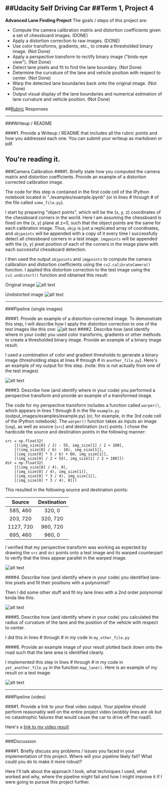 ##Udacity Self Driving Car
##Term 1, Project 4
---

**Advanced Lane Finding Project**
The goals / steps of this project are:
* Compute the camera calibration matrix and distortion coefficients given a set of
chessboard images. (DONE)
* Apply a distortion correction to raw images. (DONE)
* Use color transforms, gradients, etc., to create a thresholded binary image. (Not Done)
* Apply a perspective transform to rectify binary image ("birds-eye view"). (Not Done)
* Detect lane pixels and fit to find the lane boundary. (Not Done)
* Determine the curvature of the lane and vehicle position with respect to center. (Not Done)
* Warp the detected lane boundaries back onto the original image. (Not Done)
* Output visual display of the lane boundaries and numerical estimation of lane curvature
and vehicle position. (Not Done)

[//]: # (Image References)
[image1]: ./examples/undistort_output.png "Undistorted"
[image2]: ./test_images/test1.jpg "Road Transformed"
[image3]: ./examples/binary_combo_example.jpg "Binary Example"
[image4]: ./examples/warped_straight_lines.jpg "Warp Example"
[image5]: ./examples/color_fit_lines.jpg "Fit Visual"
[image6]: ./examples/example_output.jpg "Output"
[video1]: ./project_video.mp4 "Video"


[cal-1]: ./camera_cal/calibration1.jpg "Cal-1"
[test-2]: ./test_images/test2.jpg "Test-1"

[cal-1-undistort]: ./output_images/calibration1_undistorted.jpg "Undistorted-1"



##[Rubric](https://review.udacity.com/#!/rubrics/571/view) Responses

---
###Writeup / README

####1. Provide a Writeup / README that includes all the rubric points and how you
addressed each one.  You can submit your writeup as markdown or pdf.

You're reading it.
---

###Camera Calibration
####1. Briefly state how you computed the camera matrix and distortion coefficients.
Provide an example of a distortion corrected calibration image.






The code for this step is contained in the first code cell of the IPython notebook located
in "./examples/example.ipynb" (or in lines # through # of the file called `some_file.py`).

I start by preparing "object points", which will be the (x, y, z) coordinates of the
chessboard corners in the world. Here I am assuming the chessboard is fixed on the (x, y)
 plane at z=0, such that the object points are the same for each calibration image.
  Thus, `objp` is just a replicated array of coordinates, and `objpoints` will be
  appended with a copy of it every time I successfully detect all chessboard corners in
  a test image.  `imgpoints` will be appended with the (x, y) pixel position of each of
  the corners in the image plane with each successful chessboard detection.

I then used the output `objpoints` and `imgpoints` to compute the camera calibration and
distortion coefficients using the `cv2.calibrateCamera()` function.  I applied this
distortion correction to the test image using the `cv2.undistort()` function and
obtained this result:



Original image
![alt text][cal-1]

Undistorted image
![alt text][cal-1-undistort]




---
###Pipeline (single images)

####1. Provide an example of a distortion-corrected image.
To demonstrate this step, I will describe how I apply the distortion correction to one of
the test images like this one:
![alt text][image2]
####2. Describe how (and identify where in your code) you used color transforms, gradients
or other methods to create a thresholded binary image.  Provide an example of a binary
image result.

I used a combination of color and gradient thresholds to generate a binary image
(thresholding steps at lines # through # in `another_file.py`).  Here's an example of
my output for this step.  (note: this is not actually from one of the test images)

![alt text][image3]

####3. Describe how (and identify where in your code) you performed a perspective
transform and provide an example of a transformed image.

The code for my perspective transform includes a function called `warper()`, which
appears in lines 1 through 8 in the file `example.py` (output_images/examples/example.py)
(or, for example, in the 3rd code cell of the IPython notebook).  The `warper()` function
takes as inputs an image (`img`), as well as source (`src`) and destination (`dst`) points.
I chose the hardcode the source and destination points in the following manner:

```
src = np.float32(
    [[(img_size[0] / 2) - 55, img_size[1] / 2 + 100],
    [((img_size[0] / 6) - 10), img_size[1]],
    [(img_size[0] * 5 / 6) + 60, img_size[1]],
    [(img_size[0] / 2 + 55), img_size[1] / 2 + 100]])
dst = np.float32(
    [[(img_size[0] / 4), 0],
    [(img_size[0] / 4), img_size[1]],
    [(img_size[0] * 3 / 4), img_size[1]],
    [(img_size[0] * 3 / 4), 0]])

```
This resulted in the following source and destination points:

| Source        | Destination   |
|:-------------:|:-------------:|
| 585, 460      | 320, 0        |
| 203, 720      | 320, 720      |
| 1127, 720     | 960, 720      |
| 695, 460      | 960, 0        |

I verified that my perspective transform was working as expected by drawing the `src` and
`dst` points onto a test image and its warped counterpart to verify that the lines appear
parallel in the warped image.

![alt text][image4]

####4. Describe how (and identify where in your code) you identified lane-line pixels and
fit their positions with a polynomial?

Then I did some other stuff and fit my lane lines with a 2nd order polynomial kinda like
this:

![alt text][image5]

####5. Describe how (and identify where in your code) you calculated the radius of
curvature of the lane and the position of the vehicle with respect to center.

I did this in lines # through # in my code in `my_other_file.py`

####6. Provide an example image of your result plotted back down onto the road such that
the lane area is identified clearly.

I implemented this step in lines # through # in my code in `yet_another_file.py` in the
function `map_lane()`.  Here is an example of my result on a test image:

![alt text][image6]

---

###Pipeline (video)

####1. Provide a link to your final video output.  Your pipeline should perform reasonably
well on the entire project video (wobbly lines are ok but no catastrophic failures that
would cause the car to drive off the road!).

Here's a [link to my video result](./project_video.mp4)

---

###Discussion

####1. Briefly discuss any problems / issues you faced in your implementation of this
project.  Where will your pipeline likely fail?  What could you do to make it more robust?

Here I'll talk about the approach I took, what techniques I used, what worked and why,
where the pipeline might fail and how I might improve it if I were going to pursue this
project further.

